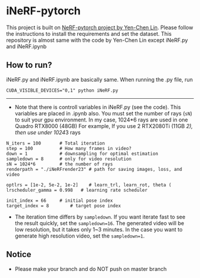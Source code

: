 # iNeRF-pytorch

This project is built on [NeRF-pytorch project by Yen-Chen Lin](https://github.com/yenchenlin/nerf-pytorch.git). Please follow the instructions to install the requirements and set the dataset.
This repository is almost same with the code by Yen-Chen Lin except iNeRF.py and iNeRF.ipynb

## How to run?
iNeRF.py and iNeRF.ipynb are basically same. When running the .py file, run
```
CUDA_VISIBLE_DEVICES="0,1" python iNeRF.py
```
---
* Note that there is controll variables in iNeRF.py (see the code). This variables are placed in .ipynb also.
You must set the number of rays (`sN`)  to suit your gpu environment. In my case, 1024*6 rays are used in one Quadro RTX8000 (48GB)
For example, If you use 2 RTX2080Ti (11GB *2), then use under 1024*3 rays

```
N_iters = 100  		# Total iteration
step = 100     		# How many frames in video?
down = 1       		# downsampling for optimal estimation
sampledown = 8 		# only for video resolution 
sN = 1024*6    		# the number of rays 
renderpath = "./iNeRFrender23" # path for saving images, loss, and video

optlrs = [1e-2, 5e-2, 1e-2]    # learn_trl, learn_rot, theta (
lrscheduler_gamma = 0.998	# learning rate scheduler

init_index = 66		# initial pose index
target_index = 8		# target pose index 
```
* The iteration time differs by `sampledown`. If you want iterate fast to see the result quickly, set the `sampledown=16`. The generated video will be low resolution, but it takes only 1~3 minutes. In the case you want to generate high resolution video, set the `sampledown=1`. 

## Notice
* Please make your branch and do NOT push on master branch
